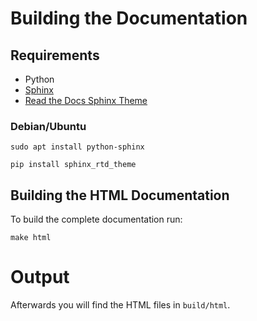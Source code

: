 # Building the Documentation

## Requirements

- Python
- [Sphinx](http://www.sphinx-doc.org/)
- [Read the Docs Sphinx Theme](https://github.com/rtfd/sphinx_rtd_theme)

### Debian/Ubuntu

`sudo apt install python-sphinx`

`pip install sphinx_rtd_theme`

## Building the HTML Documentation

To build the complete documentation run:

    make html

# Output

Afterwards you will find the HTML files in `build/html`.
